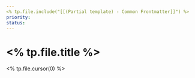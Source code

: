 ```yaml
---
<% tp.file.include("[[(Partial template) - Common Frontmatter]]") %>
priority:
status:
---
```

# <% tp.file.title %>

<% tp.file.cursor(0) %>
